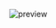 ![preview](https://user-images.githubusercontent.com/62423408/95088406-e4635480-075d-11eb-80eb-328924f7a266.jpg)

